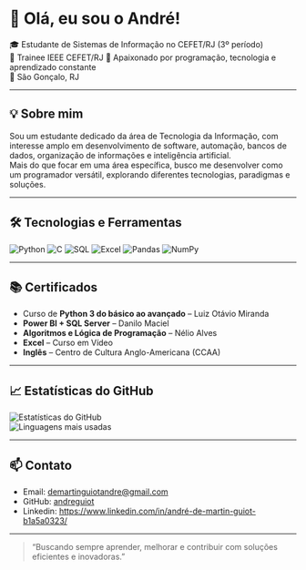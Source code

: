 # 👋 Olá, eu sou o André!

🎓 Estudante de Sistemas de Informação no CEFET/RJ (3º período)  
🤖 Trainee IEEE CEFET/RJ
🚀 Apaixonado por programação, tecnologia e aprendizado constante  
📍 São Gonçalo, RJ

---

## 💡 Sobre mim

Sou um estudante dedicado da área de Tecnologia da Informação, com interesse amplo em desenvolvimento de software, automação, bancos de dados, organização de informações e inteligência artificial.  
Mais do que focar em uma área específica, busco me desenvolver como um programador versátil, explorando diferentes tecnologias, paradigmas e soluções.

---

## 🛠️ Tecnologias e Ferramentas

![Python](https://img.shields.io/badge/Python-3776AB?style=flat&logo=python&logoColor=white)
![C](https://img.shields.io/badge/C-00599C?style=flat&logo=c&logoColor=white)
![SQL](https://img.shields.io/badge/SQL-4479A1?style=flat&logo=postgresql&logoColor=white)
![Excel](https://img.shields.io/badge/Excel-217346?style=flat&logo=microsoft-excel&logoColor=white)
![Pandas](https://img.shields.io/badge/Pandas-150458?style=flat&logo=pandas&logoColor=white)
![NumPy](https://img.shields.io/badge/NumPy-013243?style=flat&logo=numpy&logoColor=white)

---

## 📚 Certificados

- Curso de **Python 3 do básico ao avançado** – Luiz Otávio Miranda  
- **Power BI + SQL Server** – Danilo Maciel  
- **Algoritmos e Lógica de Programação** – Nélio Alves  
- **Excel** – Curso em Vídeo  
- **Inglês** – Centro de Cultura Anglo-Americana (CCAA)

---

## 📈 Estatísticas do GitHub

![Estatísticas do GitHub](https://github-readme-stats.vercel.app/api?username=andreguiot&show_icons=true&theme=dracula)  
![Linguagens mais usadas](https://github-readme-stats.vercel.app/api/top-langs/?username=andreguiot&layout=compact&theme=dracula)

---

## 📫 Contato

- Email: demartinguiotandre@gmail.com  
- GitHub: [andreguiot](https://github.com/andreguiot)
- Linkedin: https://www.linkedin.com/in/andré-de-martin-guiot-b1a5a0323/

---

> “Buscando sempre aprender, melhorar e contribuir com soluções eficientes e inovadoras.”
